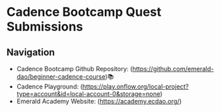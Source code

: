 # Cadence Bootcamp Quest Submissions

## Navigation
- Cadence Bootcamp Github Repository: (https://github.com/emerald-dao/beginner-cadence-course)📚
- Cadence Playground: (https://play.onflow.org/local-project?type=account&id=local-account-0&storage=none)
- Emerald Academy Website: (https://academy.ecdao.org/)
